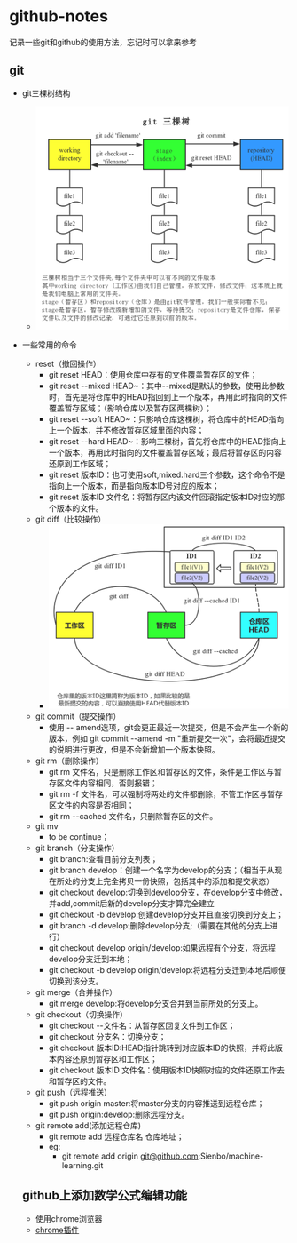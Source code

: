 # github-notes
记录一些git和github的使用方法，忘记时可以拿来参考
## git
- git三棵树结构
  - ![git三棵树结构](https://github.com/Sienbo/github-notes/blob/master/git%20%E4%B8%89%E6%A3%B5%E6%A0%91%E7%BB%93%E6%9E%84.jpg)
- 一些常用的命令
  - reset（撤回操作）
    - git reset HEAD：使用仓库中存有的文件覆盖暂存区的文件；
    - git reset --mixed HEAD~：其中--mixed是默认的参数，使用此参数时，首先是将仓库中的HEAD指回到上一个版本，再用此时指向的文件覆盖暂存区域；（影响仓库以及暂存区两棵树）；
    - git reset --soft HEAD~：只影响仓库这棵树，将仓库中的HEAD指向上一个版本，并不修改暂存区域里面的内容；
    - git reset --hard HEAD~：影响三棵树，首先将仓库中的HEAD指向上一个版本，再用此时指向的文件覆盖暂存区域；最后将暂存区的内容还原到工作区域；
    - git reset 版本ID：也可使用soft,mixed.hard三个参数，这个命令不是指向上一个版本，而是指向版本ID号对应的版本；
    - git reset 版本ID 文件名：将暂存区内该文件回滚指定版本ID对应的那个版本的文件。
  - git diff（比较操作）
    - ![git diff](https://github.com/Sienbo/github-notes/blob/master/git%20diff.jpg)
  - git commit（提交操作）
    - 使用 -- amend选项，git会更正最近一次提交，但是不会产生一个新的版本，例如 git commit --amend -m "重新提交一次"，会将最近提交的说明进行更改，但是不会新增加一个版本快照。
  - git rm（删除操作）
    - git rm 文件名，只是删除工作区和暂存区的文件，条件是工作区与暂存区文件内容相同，否则报错；
    - git rm -f 文件名，可以强制将两处的文件都删除，不管工作区与暂存区文件的内容是否相同；
    - git rm --cached 文件名，只删除暂存区的文件。
  - git mv
    - to be continue；
  - git branch（分支操作）
    - git branch:查看目前分支列表；
    - git branch develop：创建一个名字为develop的分支；（相当于从现在所处的分支上完全拷贝一份快照，包括其中的添加和提交状态）
    - git checkout develop:切换到develop分支，在develop分支中修改，并add,commit后新的develop分支才算完全建立
    - git checkout -b develop:创建develop分支并且直接切换到分支上；
    - git branch -d develop:删除develop分支;（需要在其他的分支上进行）
    - git checkout develop origin/develop:如果远程有个分支，将远程develop分支迁到本地；
    - git checkout -b develop origin/develop:将远程分支迁到本地后顺便切换到该分支。
  - git merge（合并操作）
    - git merge develop:将develop分支合并到当前所处的分支上。
  - git checkout（切换操作）
    - git checkout --文件名：从暂存区回复文件到工作区；
    - git checkout 分支名：切换分支；
    - git checkout 版本ID:HEAD指针跳转到对应版本ID的快照，并将此版本内容还原到暂存区和工作区；
    - git checkout 版本ID 文件名：使用版本ID快照对应的文件还原工作去和暂存区的文件。
  - git push（远程推送）
    - git push origin master:将master分支的内容推送到远程仓库；
    - git push origin:develop:删除远程分支。
  - git remote add(添加远程仓库)
    - git remote add 远程仓库名 仓库地址；
    - eg:
      - git remote add origin git@github.com:Sienbo/machine-learning.git
    
  ## github上添加数学公式编辑功能
    - 使用chrome浏览器
    - [chrome插件](https://chrome.google.com/webstore/detail/github-with-mathjax/ioemnmodlmafdkllaclgeombjnmnbima)
    
    
    
